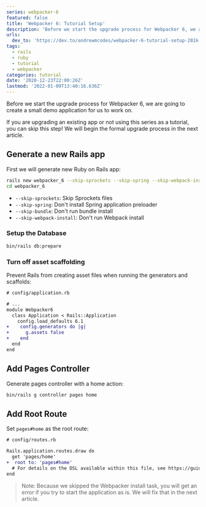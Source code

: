 ```yaml
---
series: webpacker-6
featured: false
title: 'Webpacker 6: Tutorial Setup'
description: 'Before we start the upgrade process for Webpacker 6, we are going to create a small demo application...'
urls:
  dev_to: 'https://dev.to/andrewmcodes/webpacker-6-tutorial-setup-281k'
tags:
  - rails
  - ruby
  - tutorial
  - webpacker
categories: tutorial
date: '2020-12-23T22:00:26Z'
lastmod: '2022-01-09T13:40:16.636Z'
---
```


Before we start the upgrade process for Webpacker 6, we are going to create a small demo application for us to work on.

If you are upgrading an existing app or not using this series as a tutorial, you can skip this step! We will begin the formal upgrade process in the next article.

## Generate a new Rails app

First we will generate new Ruby on Rails app:

```sh
rails new webpacker_6 --skip-sprockets --skip-spring --skip-webpack-install --skip-bundle
cd webpacker_6
```

- `--skip-sprockets`: Skip Sprockets files
- `--skip-spring`: Don't install Spring application preloader
- `--skip-bundle`: Don't run bundle install
- `--skip-webpack-install`: Don't run Webpack install

### Setup the Database

```sh
bin/rails db:prepare
```

### Turn off asset scaffolding

Prevent Rails from creating asset files when running the generators and scaffolds:

```diff
# config/application.rb

# ...
module Webpacker6
  class Application < Rails::Application
    config.load_defaults 6.1
+    config.generators do |g|
+      g.assets false
+    end
  end
end
```

## Add Pages Controller

Generate pages controller with a home action:

```sh
bin/rails g controller pages home
```

## Add Root Route

Set `pages#home` as the root route:

```diff
# config/routes.rb

Rails.application.routes.draw do
  get 'pages/home'
+  root to: 'pages#home'
  # For details on the DSL available within this file, see https://guides.rubyonrails.org/routing.html
end
```

> Note: Because we skipped the Webpacker install task, you will get an error if you try to start the application as is. We will fix that in the next article.
